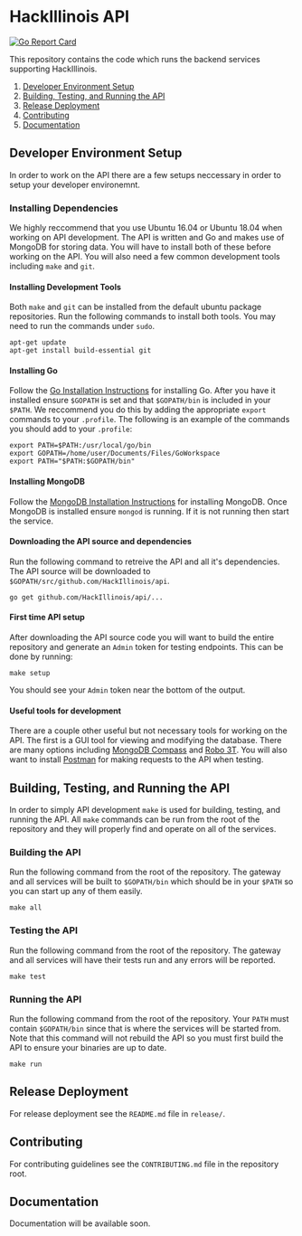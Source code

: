 # HackIllinois API
[![Go Report Card](https://goreportcard.com/badge/github.com/HackIllinois/api)](https://goreportcard.com/report/github.com/HackIllinois/api)

This repository contains the code which runs the backend services supporting HackIllinois.

1. [Developer Environment Setup](#developer-environment-setup)
2. [Building, Testing, and Running the API](#building-testing-and-running-the-api)
3. [Release Deployment](#release-deployment)
4. [Contributing](#contributing)
5. [Documentation](#documentation)

## Developer Environment Setup
In order to work on the API there are a few setups neccessary in order to setup your developer environemnt.

### Installing Dependencies
We highly reccommend that you use Ubuntu 16.04 or Ubuntu 18.04 when working on API development. The API is written and Go and makes use of MongoDB for storing data. You will have to install both of these before working on the API. You will also need a few common development tools including `make` and `git`.

#### Installing Development Tools
Both `make` and `git` can be installed from the default ubuntu package repositories. Run the following commands to install both tools. You may need to run the commands under `sudo`.
```
apt-get update
apt-get install build-essential git
```

#### Installing Go
Follow the [Go Installation Instructions](https://golang.org/doc/install#install) for installing Go. After you have it installed ensure `$GOPATH` is set and that `$GOPATH/bin` is included in your `$PATH`. We reccommend you do this by adding the appropriate `export` commands to your `.profile`. The following is an example of the commands you should add to your `.profile`:
```
export PATH=$PATH:/usr/local/go/bin
export GOPATH=/home/user/Documents/Files/GoWorkspace
export PATH="$PATH:$GOPATH/bin"
```

#### Installing MongoDB
Follow the [MongoDB Installation Instructions](https://docs.mongodb.com/manual/installation/#mongodb-community-edition) for installing MongoDB. Once MongoDB is installed ensure `mongod` is running. If it is not running then start the service.

#### Downloading the API source and dependencies
Run the following command to retreive the API and all it's dependencies. The API source will be downloaded to `$GOPATH/src/github.com/HackIllinois/api`.
```
go get github.com/HackIllinois/api/...
```

#### First time API setup
After downloading the API source code you will want to build the entire repository and generate an `Admin` token for testing endpoints. This can be done by running:
```
make setup
```
You should see your `Admin` token near the bottom of the output.

#### Useful tools for development
There are a couple other useful but not necessary tools for working on the API. The first is a GUI tool for viewing and modifying the database. There are many options including [MongoDB Compass](https://www.mongodb.com/products/compass) and [Robo 3T](https://robomongo.org/). You will also want to install [Postman](https://www.getpostman.com/) for making requests to the API when testing.

## Building, Testing, and Running the API
In order to simply API development `make` is used for building, testing, and running the API. All `make` commands can be run from the root of the repository and they will properly find and operate on all of the services.

### Building the API
Run the following command from the root of the repository. The gateway and all services will be built to `$GOPATH/bin` which should be in your `$PATH` so you can start up any of them easily.
```
make all
```

### Testing the API
Run the following command from the root of the repository. The gateway and all services will have their tests run and any errors will be reported.
```
make test
```

### Running the API
Run the following command from the root of the repository. Your `PATH` must contain `$GOPATH/bin` since that is where the services will be started from. Note that this command will not rebuild the API so you must first build the API to ensure your binaries are up to date.
```
make run
```

## Release Deployment
For release deployment see the `README.md` file in `release/`.

## Contributing
For contributing guidelines see the `CONTRIBUTING.md` file in the repository root.

## Documentation
Documentation will be available soon.
